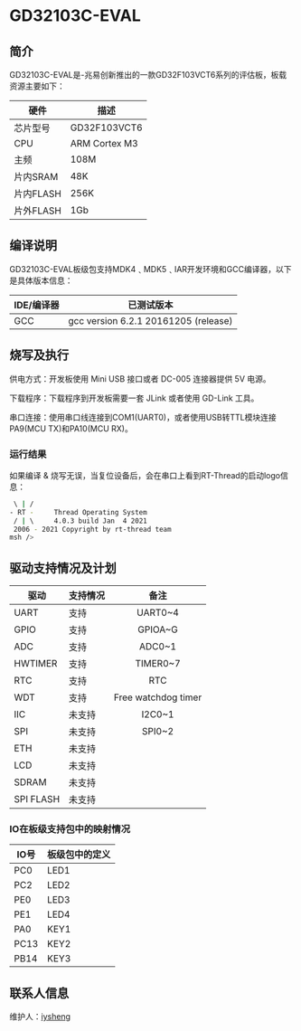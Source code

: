 # GD32103C-EVAL

## 简介

GD32103C-EVAL是-兆易创新推出的一款GD32F103VCT6系列的评估板，板载资源主要如下：

| 硬件      | 描述          |
| --------- | ------------- |
| 芯片型号  | GD32F103VCT6  |
| CPU       | ARM Cortex M3 |
| 主频      | 108M          |
| 片内SRAM  | 48K           |
| 片内FLASH | 256K          |
| 片外FLASH | 1Gb           |

## 编译说明

GD32103C-EVAL板级包支持MDK4﹑MDK5﹑IAR开发环境和GCC编译器，以下是具体版本信息：

| IDE/编译器 | 已测试版本                   |
| ---------- | ---------------------------- |
| GCC        |gcc version 6.2.1 20161205 (release) |

## 烧写及执行

供电方式：开发板使用 Mini USB 接口或者 DC-005 连接器提供 5V 电源。

下载程序：下载程序到开发板需要一套 JLink 或者使用 GD-Link 工具。

串口连接：使用串口线连接到COM1(UART0)，或者使用USB转TTL模块连接PA9(MCU TX)和PA10(MCU RX)。

### 运行结果

如果编译 & 烧写无误，当复位设备后，会在串口上看到RT-Thread的启动logo信息：

```bash
 \ | /
- RT -     Thread Operating System
 / | \     4.0.3 build Jan  4 2021
 2006 - 2021 Copyright by rt-thread team
msh />
```
## 驱动支持情况及计划

| 驱动      | 支持情况 |            备注            |
| --------- | -------- | :------------------------: |
| UART      | 支持     |          UART0~4           |
| GPIO      | 支持     |          GPIOA~G           |
| ADC       | 支持     |          ADC0~1            |
| HWTIMER   | 支持     |          TIMER0~7          |
| RTC       | 支持     |          RTC               |
| WDT       | 支持     |    Free watchdog timer     |
| IIC       | 未支持   |          I2C0~1            |
| SPI       | 未支持   |          SPI0~2            |
| ETH       | 未支持   |                            |
| LCD       | 未支持   |                            |
| SDRAM     | 未支持   |                            |
| SPI FLASH | 未支持   |                            |

### IO在板级支持包中的映射情况

| IO号 | 板级包中的定义 |
| ---- | -------------- |
| PC0  | LED1           |
| PC2  | LED2           |
| PE0  | LED3           |
| PE1  | LED4           |
| PA0  | KEY1           |
| PC13 | KEY2           |
| PB14 | KEY3           |

## 联系人信息

维护人：[iysheng](https://github.com/iysheng)
